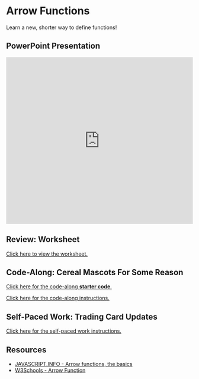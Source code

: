 # Arrow Functions
Learn a new, shorter way to define functions!

## PowerPoint Presentation
<iframe src='https://view.officeapps.live.com/op/embed.aspx?src=https://hylandtechclub.com/web-103/ArrowFunctions/ArrowFunctions.pptx' width='100%' height='450px' frameborder='0'></iframe>

## Review: Worksheet
[Click here to view the worksheet.](Worksheet.md)

## Code-Along: Cereal Mascots For Some Reason
[Click here for the code-along **starter code**.](https://hytop.onrender.com/e/cereal-mascots-compendium)

[Click here for the code-along instructions.](MascotsCodeAlong.md)

## Self-Paced Work: Trading Card Updates
[Click here for the self-paced work instructions.](SelfPacedWork.md)

## Resources
- [JAVASCRIPT.INFO - Arrow functions, the basics](https://javascript.info/arrow-functions-basics)
- [W3Schools - Arrow Function](https://www.w3schools.com/js/js_arrow_function.asp)
